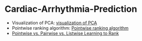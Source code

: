 # Cardiac-Arrhythmia-Prediction

* Visualization of PCA: [visualization of PCA](https://towardsdatascience.com/another-twitter-sentiment-analysis-with-python-part-8-dimensionality-reduction-chi2-pca-c6d06fb3fcf3)
* Pointwise ranking algorithm: [Pointwise ranking algorithm](https://eng.uber.com/cota/)
* [Pointwise vs. Pairwise vs. Listwise Learning to Rank](https://medium.com/@nikhilbd/pointwise-vs-pairwise-vs-listwise-learning-to-rank-80a8fe8fadfd)
